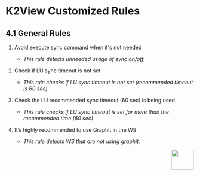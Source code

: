# K2View Customized Rules



## 4.1	General Rules

1. Avoid execute sync command when it's not needed
  
    - *This rule detects unneeded usage of sync on/off*

2. Check if LU sync timeout is not set

    - *This rule checks if LU sync timeout is not set (recommended timeout is 60 sec)*

3. Check the LU recommended sync timeout (60 sec) is being used

     -  *This rule checks if LU sync timeout is set for more than the recommended time (60 sec)*

4. It’s highly recommended to use Graphit in the WS

    - *This rule detects WS that are not using graphit.*



[<img align="right" width="60" height="54" src="/articles/images/Next.png">](/articles/COE/SonarQube/04_K2View_Customized_Rules/02_Java_Coding.md)


